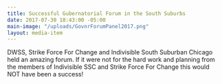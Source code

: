 ```yaml
---
title: Successful Gubernatorial Forum in the South Suburbs
date: 2017-07-30 18:43:00 -05:00
main-image: "/uploads/GovnrForumPanel2017.png"
layout: media-item
---
```


DWSS, Strike Force For Change and Indivisible South Suburban Chicago held an amazing forum. If it were not for the hard work and planning from the members of Indivisible SSC and Strike Force For Change this would NOT have been a success! 